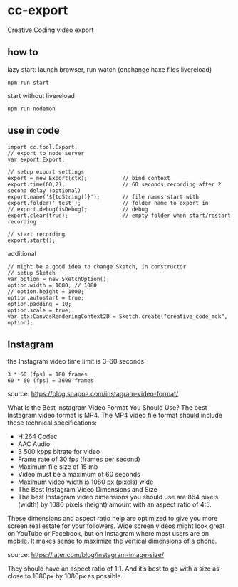 # cc-export
Creative Coding video export


## how to

lazy start: launch browser, run watch (onchange haxe files livereload)
```
npm run start
```

start without livereload
```
npm run nodemon
```

## use in code

```
import cc.tool.Export;
// export to node server
var export:Export;

// setup export settings
export = new Export(ctx); 			// bind context
export.time(60,2);					// 60 seconds recording after 2 second delay (optional)
export.name('${toString()}');		// file names start with
export.folder('_test');				// folder name to export in
// export.debug(isDebug);			// debug
export.clear(true);					// empty folder when start/restart recording

// start recording
export.start();
```

additional
```
// might be a good idea to change Sketch, in constructor
// setup Sketch
var option = new SketchOption();
option.width = 1080; // 1080
// option.height = 1000;
option.autostart = true;
option.padding = 10;
option.scale = true;
var ctx:CanvasRenderingContext2D = Sketch.create("creative_code_mck", option);

```


## Instagram

the Instagram video time limit is 3–60 seconds

```
3 * 60 (fps) = 180 frames
60 * 60 (fps) = 3600 frames
```



source: <https://blog.snappa.com/instagram-video-format/>

What Is the Best Instagram Video Format You Should Use?
The best Instagram video format is MP4. The MP4 video file format should include these technical specifications:

- H.264 Codec
- AAC Audio
- 3 500 kbps bitrate for video
- Frame rate of 30 fps (frames per second)
- Maximum file size of 15 mb
- Video must be a maximum of 60 seconds
- Maximum video width is 1080 px (pixels) wide
- The Best Instagram Video Dimensions and Size
- The best Instagram video dimensions you should use are 864 pixels (width) by 1080 pixels (height) amount with an aspect ratio of 4:5.

These dimensions and aspect ratio help are optimized to give you more screen real estate for your followers. Wide screen videos might look great on YouTube or Facebook, but on Instagram where most users are on mobile. It makes sense to maximize the vertical dimensions of a phone.


source: <https://later.com/blog/instagram-image-size/>

They should have an aspect ratio of 1:1. And it’s best to go with a size as close to 1080px by 1080px as possible.